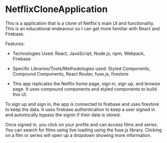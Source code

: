 # NetflixCloneApplication
This is a application that is a clone of Netflix's main UI and functionality. This is an educational endeavour so I can get more familiar with React and Firebase.

Features: 
- Technologies Used: React, JavaScript, Node.js, npm, Webpack, Firebase

- Specific Libraries/Tools/Methodologies used: Styled Components, Compound Components, 
React Router, fuse.js, firestore

- This app replicates the Netflix home page, sign in, sign up, and browse page. It uses compound components and styled components to build this UI. 

To sign up and sign in, the app is connected to firebase and uses firestore to keep the data. It uses firebase authentication to keep a user signed in and automically bypass the signin if their data is stored. 

Once signed in, you click on your profile and can access films and series. You can search for films using live loading using the fuse.js library. Clicking on a film or series will open up a dropdown showing more information. 

